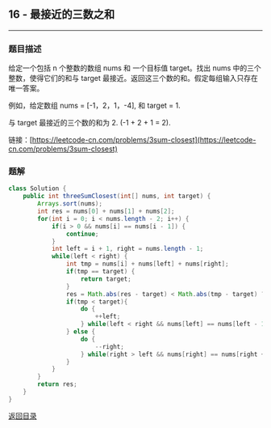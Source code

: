 ## **16 - 最接近的三数之和**
------------------------------

### **题目描述**
给定一个包括 n 个整数的数组 nums 和 一个目标值 target。找出 nums 中的三个整数，使得它们的和与 target 最接近。返回这三个数的和。假定每组输入只存在唯一答案。

例如，给定数组 nums = [-1，2，1，-4], 和 target = 1.

与 target 最接近的三个数的和为 2. (-1 + 2 + 1 = 2).


链接：[https://leetcode-cn.com/problems/3sum-closest](https://leetcode-cn.com/problems/3sum-closest)



### **题解**
``` java
class Solution {
    public int threeSumClosest(int[] nums, int target) {
        Arrays.sort(nums);
        int res = nums[0] + nums[1] + nums[2];
        for(int i = 0; i < nums.length - 2; i++) {
            if(i > 0 && nums[i] == nums[i - 1]) {
                continue;
            }     
            int left = i + 1, right = nums.length - 1;
            while(left < right) {
                int tmp = nums[i] + nums[left] + nums[right];
                if(tmp == target) {
                    return target;
                }             
                res = Math.abs(res - target) < Math.abs(tmp - target) ? res : tmp;
                if(tmp < target){
                    do {
                        ++left;
                    } while(left < right && nums[left] == nums[left - 1]);
                } else {
                    do {
                        --right;
                    } while(right > left && nums[right] == nums[right + 1]);
                }
            } 
        }
        return res;
    }
}
```


[返回目录](https://maxwell-l.github.io/WriteSomething/something/leetcode)

